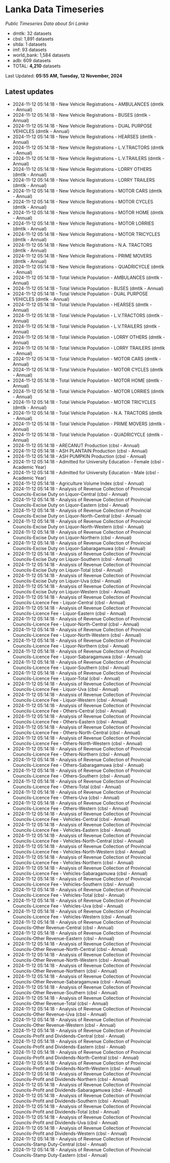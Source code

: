 # Lanka Data Timeseries
*Public Timeseries Data about Sri Lanka*

* dmtlk: 32 datasets
* cbsl: 1,891 datasets
* sltda: 1 datasets
* imf: 93 datasets
* world_bank: 1,584 datasets
* adb: 609 datasets
* TOTAL: **4,210** datasets

Last Updated: **05:55 AM, Tuesday, 12 November, 2024**

## Latest updates

* 2024-11-12 05:14:18 - New Vehicle Registrations - AMBULANCES (dmtlk - Annual)
* 2024-11-12 05:14:18 - New Vehicle Registrations - BUSES (dmtlk - Annual)
* 2024-11-12 05:14:18 - New Vehicle Registrations - DUAL PURPOSE VEHICLES (dmtlk - Annual)
* 2024-11-12 05:14:18 - New Vehicle Registrations - HEARSES (dmtlk - Annual)
* 2024-11-12 05:14:18 - New Vehicle Registrations - L.V.TRACTORS (dmtlk - Annual)
* 2024-11-12 05:14:18 - New Vehicle Registrations - L.V.TRAILERS (dmtlk - Annual)
* 2024-11-12 05:14:18 - New Vehicle Registrations - LORRY OTHERS (dmtlk - Annual)
* 2024-11-12 05:14:18 - New Vehicle Registrations - LORRY TRAILERS (dmtlk - Annual)
* 2024-11-12 05:14:18 - New Vehicle Registrations - MOTOR CARS (dmtlk - Annual)
* 2024-11-12 05:14:18 - New Vehicle Registrations - MOTOR CYCLES (dmtlk - Annual)
* 2024-11-12 05:14:18 - New Vehicle Registrations - MOTOR HOME (dmtlk - Annual)
* 2024-11-12 05:14:18 - New Vehicle Registrations - MOTOR LORRIES (dmtlk - Annual)
* 2024-11-12 05:14:18 - New Vehicle Registrations - MOTOR TRICYCLES (dmtlk - Annual)
* 2024-11-12 05:14:18 - New Vehicle Registrations - N.A. TRACTORS (dmtlk - Annual)
* 2024-11-12 05:14:18 - New Vehicle Registrations - PRIME MOVERS (dmtlk - Annual)
* 2024-11-12 05:14:18 - New Vehicle Registrations - QUADRICYCLE (dmtlk - Annual)
* 2024-11-12 05:14:18 - Total Vehicle Population - AMBULANCES (dmtlk - Annual)
* 2024-11-12 05:14:18 - Total Vehicle Population - BUSES (dmtlk - Annual)
* 2024-11-12 05:14:18 - Total Vehicle Population - DUAL PURPOSE VEHICLES (dmtlk - Annual)
* 2024-11-12 05:14:18 - Total Vehicle Population - HEARSES (dmtlk - Annual)
* 2024-11-12 05:14:18 - Total Vehicle Population - L.V.TRACTORS (dmtlk - Annual)
* 2024-11-12 05:14:18 - Total Vehicle Population - L.V.TRAILERS (dmtlk - Annual)
* 2024-11-12 05:14:18 - Total Vehicle Population - LORRY OTHERS (dmtlk - Annual)
* 2024-11-12 05:14:18 - Total Vehicle Population - LORRY TRAILERS (dmtlk - Annual)
* 2024-11-12 05:14:18 - Total Vehicle Population - MOTOR CARS (dmtlk - Annual)
* 2024-11-12 05:14:18 - Total Vehicle Population - MOTOR CYCLES (dmtlk - Annual)
* 2024-11-12 05:14:18 - Total Vehicle Population - MOTOR HOME (dmtlk - Annual)
* 2024-11-12 05:14:18 - Total Vehicle Population - MOTOR LORRIES (dmtlk - Annual)
* 2024-11-12 05:14:18 - Total Vehicle Population - MOTOR TRICYCLES (dmtlk - Annual)
* 2024-11-12 05:14:18 - Total Vehicle Population - N.A. TRACTORS (dmtlk - Annual)
* 2024-11-12 05:14:18 - Total Vehicle Population - PRIME MOVERS (dmtlk - Annual)
* 2024-11-12 05:14:18 - Total Vehicle Population - QUADRICYCLE (dmtlk - Annual)
* 2024-11-12 05:14:18 - ARECANUT Production (cbsl - Annual)
* 2024-11-12 05:14:18 - ASH PLANTAIN Production (cbsl - Annual)
* 2024-11-12 05:14:18 - ASH PUMPKIN Production (cbsl - Annual)
* 2024-11-12 05:14:18 - Admitted for University Education - Female (cbsl - Academic Year)
* 2024-11-12 05:14:18 - Admitted for University Education - Male (cbsl - Academic Year)
* 2024-11-12 05:14:18 - Agriculture Volume Index (cbsl - Annual)
* 2024-11-12 05:14:18 - Analysis of Revenue Collection of Provincial Councils-Excise Duty on Liquor-Central (cbsl - Annual)
* 2024-11-12 05:14:18 - Analysis of Revenue Collection of Provincial Councils-Excise Duty on Liquor-Eastern (cbsl - Annual)
* 2024-11-12 05:14:18 - Analysis of Revenue Collection of Provincial Councils-Excise Duty on Liquor-North-Central (cbsl - Annual)
* 2024-11-12 05:14:18 - Analysis of Revenue Collection of Provincial Councils-Excise Duty on Liquor-North-Western (cbsl - Annual)
* 2024-11-12 05:14:18 - Analysis of Revenue Collection of Provincial Councils-Excise Duty on Liquor-Northern (cbsl - Annual)
* 2024-11-12 05:14:18 - Analysis of Revenue Collection of Provincial Councils-Excise Duty on Liquor-Sabaragamuwa (cbsl - Annual)
* 2024-11-12 05:14:18 - Analysis of Revenue Collection of Provincial Councils-Excise Duty on Liquor-Southern (cbsl - Annual)
* 2024-11-12 05:14:18 - Analysis of Revenue Collection of Provincial Councils-Excise Duty on Liquor-Total (cbsl - Annual)
* 2024-11-12 05:14:18 - Analysis of Revenue Collection of Provincial Councils-Excise Duty on Liquor-Uva (cbsl - Annual)
* 2024-11-12 05:14:18 - Analysis of Revenue Collection of Provincial Councils-Excise Duty on Liquor-Western (cbsl - Annual)
* 2024-11-12 05:14:18 - Analysis of Revenue Collection of Provincial Councils-Licence Fee - Liquor-Central (cbsl - Annual)
* 2024-11-12 05:14:18 - Analysis of Revenue Collection of Provincial Councils-Licence Fee - Liquor-Eastern (cbsl - Annual)
* 2024-11-12 05:14:18 - Analysis of Revenue Collection of Provincial Councils-Licence Fee - Liquor-North-Central (cbsl - Annual)
* 2024-11-12 05:14:18 - Analysis of Revenue Collection of Provincial Councils-Licence Fee - Liquor-North-Western (cbsl - Annual)
* 2024-11-12 05:14:18 - Analysis of Revenue Collection of Provincial Councils-Licence Fee - Liquor-Northern (cbsl - Annual)
* 2024-11-12 05:14:18 - Analysis of Revenue Collection of Provincial Councils-Licence Fee - Liquor-Sabaragamuwa (cbsl - Annual)
* 2024-11-12 05:14:18 - Analysis of Revenue Collection of Provincial Councils-Licence Fee - Liquor-Southern (cbsl - Annual)
* 2024-11-12 05:14:18 - Analysis of Revenue Collection of Provincial Councils-Licence Fee - Liquor-Total (cbsl - Annual)
* 2024-11-12 05:14:18 - Analysis of Revenue Collection of Provincial Councils-Licence Fee - Liquor-Uva (cbsl - Annual)
* 2024-11-12 05:14:18 - Analysis of Revenue Collection of Provincial Councils-Licence Fee - Liquor-Western (cbsl - Annual)
* 2024-11-12 05:14:18 - Analysis of Revenue Collection of Provincial Councils-Licence Fee - Others-Central (cbsl - Annual)
* 2024-11-12 05:14:18 - Analysis of Revenue Collection of Provincial Councils-Licence Fee - Others-Eastern (cbsl - Annual)
* 2024-11-12 05:14:18 - Analysis of Revenue Collection of Provincial Councils-Licence Fee - Others-North-Central (cbsl - Annual)
* 2024-11-12 05:14:18 - Analysis of Revenue Collection of Provincial Councils-Licence Fee - Others-North-Western (cbsl - Annual)
* 2024-11-12 05:14:18 - Analysis of Revenue Collection of Provincial Councils-Licence Fee - Others-Northern (cbsl - Annual)
* 2024-11-12 05:14:18 - Analysis of Revenue Collection of Provincial Councils-Licence Fee - Others-Sabaragamuwa (cbsl - Annual)
* 2024-11-12 05:14:18 - Analysis of Revenue Collection of Provincial Councils-Licence Fee - Others-Southern (cbsl - Annual)
* 2024-11-12 05:14:18 - Analysis of Revenue Collection of Provincial Councils-Licence Fee - Others-Total (cbsl - Annual)
* 2024-11-12 05:14:18 - Analysis of Revenue Collection of Provincial Councils-Licence Fee - Others-Uva (cbsl - Annual)
* 2024-11-12 05:14:18 - Analysis of Revenue Collection of Provincial Councils-Licence Fee - Others-Western (cbsl - Annual)
* 2024-11-12 05:14:18 - Analysis of Revenue Collection of Provincial Councils-Licence Fee - Vehicles-Central (cbsl - Annual)
* 2024-11-12 05:14:18 - Analysis of Revenue Collection of Provincial Councils-Licence Fee - Vehicles-Eastern (cbsl - Annual)
* 2024-11-12 05:14:18 - Analysis of Revenue Collection of Provincial Councils-Licence Fee - Vehicles-North-Central (cbsl - Annual)
* 2024-11-12 05:14:18 - Analysis of Revenue Collection of Provincial Councils-Licence Fee - Vehicles-North-Western (cbsl - Annual)
* 2024-11-12 05:14:18 - Analysis of Revenue Collection of Provincial Councils-Licence Fee - Vehicles-Northern (cbsl - Annual)
* 2024-11-12 05:14:18 - Analysis of Revenue Collection of Provincial Councils-Licence Fee - Vehicles-Sabaragamuwa (cbsl - Annual)
* 2024-11-12 05:14:18 - Analysis of Revenue Collection of Provincial Councils-Licence Fee - Vehicles-Southern (cbsl - Annual)
* 2024-11-12 05:14:18 - Analysis of Revenue Collection of Provincial Councils-Licence Fee - Vehicles-Total (cbsl - Annual)
* 2024-11-12 05:14:18 - Analysis of Revenue Collection of Provincial Councils-Licence Fee - Vehicles-Uva (cbsl - Annual)
* 2024-11-12 05:14:18 - Analysis of Revenue Collection of Provincial Councils-Licence Fee - Vehicles-Western (cbsl - Annual)
* 2024-11-12 05:14:18 - Analysis of Revenue Collection of Provincial Councils-Other Revenue-Central (cbsl - Annual)
* 2024-11-12 05:14:18 - Analysis of Revenue Collection of Provincial Councils-Other Revenue-Eastern (cbsl - Annual)
* 2024-11-12 05:14:18 - Analysis of Revenue Collection of Provincial Councils-Other Revenue-North-Central (cbsl - Annual)
* 2024-11-12 05:14:18 - Analysis of Revenue Collection of Provincial Councils-Other Revenue-North-Western (cbsl - Annual)
* 2024-11-12 05:14:18 - Analysis of Revenue Collection of Provincial Councils-Other Revenue-Northern (cbsl - Annual)
* 2024-11-12 05:14:18 - Analysis of Revenue Collection of Provincial Councils-Other Revenue-Sabaragamuwa (cbsl - Annual)
* 2024-11-12 05:14:18 - Analysis of Revenue Collection of Provincial Councils-Other Revenue-Southern (cbsl - Annual)
* 2024-11-12 05:14:18 - Analysis of Revenue Collection of Provincial Councils-Other Revenue-Total (cbsl - Annual)
* 2024-11-12 05:14:18 - Analysis of Revenue Collection of Provincial Councils-Other Revenue-Uva (cbsl - Annual)
* 2024-11-12 05:14:18 - Analysis of Revenue Collection of Provincial Councils-Other Revenue-Western (cbsl - Annual)
* 2024-11-12 05:14:18 - Analysis of Revenue Collection of Provincial Councils-Profit and Dividends-Central (cbsl - Annual)
* 2024-11-12 05:14:18 - Analysis of Revenue Collection of Provincial Councils-Profit and Dividends-Eastern (cbsl - Annual)
* 2024-11-12 05:14:18 - Analysis of Revenue Collection of Provincial Councils-Profit and Dividends-North-Central (cbsl - Annual)
* 2024-11-12 05:14:18 - Analysis of Revenue Collection of Provincial Councils-Profit and Dividends-North-Western (cbsl - Annual)
* 2024-11-12 05:14:18 - Analysis of Revenue Collection of Provincial Councils-Profit and Dividends-Northern (cbsl - Annual)
* 2024-11-12 05:14:18 - Analysis of Revenue Collection of Provincial Councils-Profit and Dividends-Sabaragamuwa (cbsl - Annual)
* 2024-11-12 05:14:18 - Analysis of Revenue Collection of Provincial Councils-Profit and Dividends-Southern (cbsl - Annual)
* 2024-11-12 05:14:18 - Analysis of Revenue Collection of Provincial Councils-Profit and Dividends-Total (cbsl - Annual)
* 2024-11-12 05:14:18 - Analysis of Revenue Collection of Provincial Councils-Profit and Dividends-Uva (cbsl - Annual)
* 2024-11-12 05:14:18 - Analysis of Revenue Collection of Provincial Councils-Profit and Dividends-Western (cbsl - Annual)
* 2024-11-12 05:14:18 - Analysis of Revenue Collection of Provincial Councils-Stamp Duty-Central (cbsl - Annual)
* 2024-11-12 05:14:18 - Analysis of Revenue Collection of Provincial Councils-Stamp Duty-Eastern (cbsl - Annual)